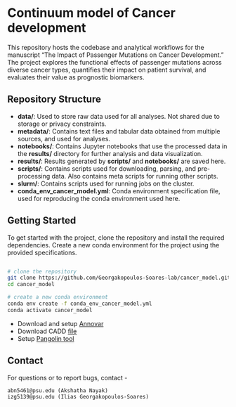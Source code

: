 # Continuum model of Cancer development

This repository hosts the codebase and analytical workflows for the manuscript “The Impact of Passenger Mutations on Cancer Development.” The project explores the functional effects of passenger mutations across diverse cancer types, quantifies their impact on patient survival, and evaluates their value as prognostic biomarkers.

## Repository Structure

- **data/**: Used to store raw data used for all analyses. Not shared due to storage or privacy constraints.
- **metadata/**: Contains text files and tabular data obtained from multiple sources, and used for analyses.
- **notebooks/**: Contains Jupyter notebooks that use the processed data in the **results/** directory for further analysis and data visualization.
- **results/**: Results generated by **scripts/** and **notebooks/** are saved here.
- **scripts/**: Contains scripts used for downloading, parsing, and pre-processing data. Also contains meta scripts for running other scripts.
- **slurm/**: Contains scripts used for running jobs on the cluster.
- **conda_env_cancer_model.yml**: Conda environment specification file, used for reproducing the conda environment used here.

## Getting Started

To get started with the project, clone the repository and install the required dependencies. Create a new conda environment for the project using the provided specifications.

```bash

# clone the repository
git clone https://github.com/Georgakopoulos-Soares-lab/cancer_model.git
cd cancer_model

# create a new conda environment
conda env create -f conda_env_cancer_model.yml
conda activate cancer_model

```
- Download and setup [Annovar](https://www.openbioinformatics.org/annovar/annovar_download_form.php)
- Download CADD [file](https://cadd.gs.washington.edu/download)
- Setup [Pangolin tool](https://github.com/tkzeng/Pangolin)

## Contact
For questions or to report bugs, contact -
```
abn5461@psu.edu (Akshatha Nayak)
izg5139@psu.edu (Ilias Georgakopoulos-Soares)
```
